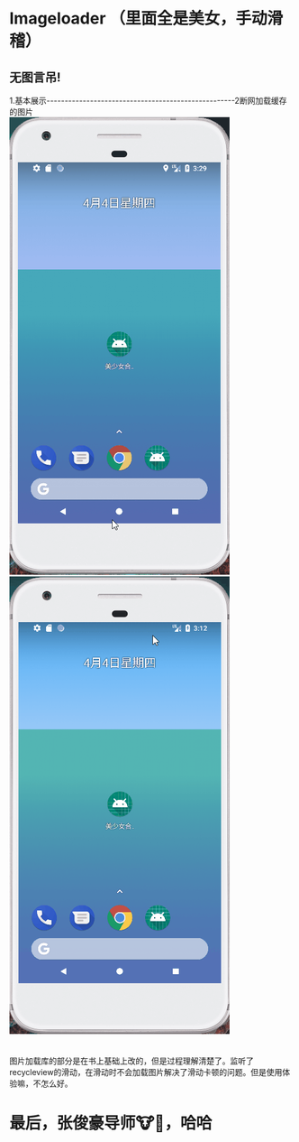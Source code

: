 # Imageloader （里面全是美女，手动滑稽）
## 无图言吊!
1.基本展示----------------------------------------------------2断网加载缓存的图片\
![](https://github.com/kiritoj/MyImageLoad/blob/master/picture/yanshi4.gif)
![](https://github.com/kiritoj/MyImageLoad/blob/master/picture/yanshi2.gif)\
\
\
图片加载库的部分是在书上基础上改的，但是过程理解清楚了。监听了recycleview的滑动，在滑动时不会加载图片解决了滑动卡顿的问题。但是使用体验嘛，不怎么好。
# 最后，张俊豪导师🐮🍺，哈哈
